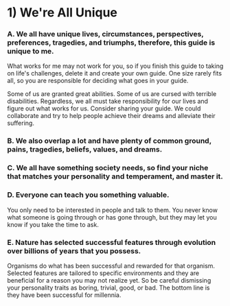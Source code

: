 # 1) We're All Unique

### A. We all have unique lives, circumstances, perspectives, preferences, tragedies, and triumphs, therefore, this guide is unique to me. 
What works for me may not work for you, so if you finish this guide to taking on life's challenges, delete it and create your own guide. One size rarely fits all, so you are responsible for deciding what goes in your guide.  

Some of us are granted great abilities. Some of us are cursed with terrible disabilities. Regardless, we all must take responsibility for our lives and figure out what works for us. Consider sharing your guide. We could collaborate and try to help people achieve their dreams and alleviate their suffering.

### B. We also overlap a lot and have plenty of common ground, pains, tragedies, beliefs, values, and dreams.

### C. We all have something society needs, so find your niche that matches your personality and temperament, and master it.

### D. Everyone can teach you something valuable.
You only need to be interested in people and talk to them. You never know what someone is going through or has gone through, but they may let you know if you take the time to ask.

### E. Nature has selected successful features through evolution over billions of years that you possess.
Organisms do what has been successful and rewarded for that organism. Selected features are tailored to specific environments and they are beneficial for a reason you may not realize yet. So be careful dismissing your personality traits as boring, trivial, good, or bad. The bottom line is they have been successful for millennia.
